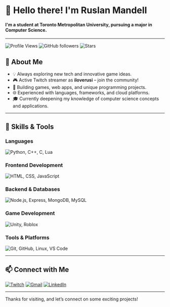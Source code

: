 <h1 align="left" id="ruslanm-title">👋 Hello there! I'm Ruslan Mandell</h1>
<h4 align="left">I'm a student at Toronto Metropolitan University, pursuing a major in Computer Science.</h4>

---

![Profile Views](https://komarev.com/ghpvc/?username=RuslanAMandell&color=blue) 
![GitHub followers](https://img.shields.io/github/followers/RuslanAMandell?label=Followers&style=social) 
![Stars](https://img.shields.io/github/stars/RuslanAMandell?label=Stars&style=social)

## 🌟 About Me

- 💡 Always exploring new tech and innovative game ideas.
- 🎮 Active Twitch streamer as **iloverusi** – join the community!
- 💼 Building games, web apps, and unique programming projects.
- 🌐 Experienced with languages, frameworks, and cloud platforms.
- 🎓 Currently deepening my knowledge of computer science concepts and applications.

---

## 🚀 Skills & Tools

### Languages
<p>
  <img src="https://skillicons.dev/icons?i=python,cpp,c,lua" alt="Python, C++, C, Lua" />
</p>

### Frontend Development
<p>
  <img src="https://skillicons.dev/icons?i=html,css,js" alt="HTML, CSS, JavaScript" />
</p>

### Backend & Databases
<p>
  <img src="https://skillicons.dev/icons?i=nodejs,express,mongodb,mysql" alt="Node.js, Express, MongoDB, MySQL" />
</p>

### Game Development
<p>
  <img src="https://skillicons.dev/icons?i=unity,roblox" alt="Unity, Roblox" />
</p>

### Tools & Platforms
<p>
  <img src="https://skillicons.dev/icons?i=git,github,linux,vscode" alt="Git, GitHub, Linux, VS Code" />
</p>

---



## 📫 Connect with Me

<p>
  <a href="https://twitch.tv/iloverusi"><img src="https://skillicons.dev/icons?i=twitch" alt="Twitch" /></a>
  <a href="mailto:ruslanmandell@outlook.com"><img src="https://skillicons.dev/icons?i=gmail" alt="Gmail" /></a>
  <a href="https://linkedin.com/in/RuslanMandell"><img src="https://skillicons.dev/icons?i=linkedin" alt="LinkedIn" /></a>
</p>

---

Thanks for visiting, and let’s connect on some exciting projects!
